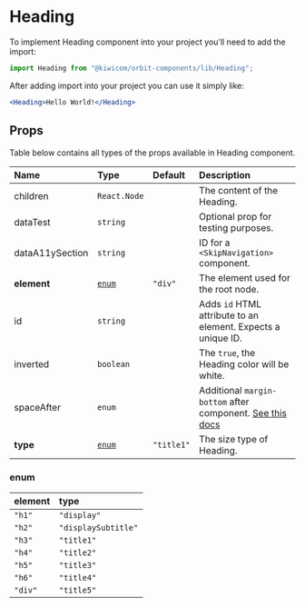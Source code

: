 # Heading

To implement Heading component into your project you'll need to add the import:

```jsx
import Heading from "@kiwicom/orbit-components/lib/Heading";
```

After adding import into your project you can use it simply like:

```jsx
<Heading>Hello World!</Heading>
```

## Props

Table below contains all types of the props available in Heading component.

| Name            | Type            | Default    | Description                                                                                                                                     |
| :-------------- | :-------------- | :--------- | :---------------------------------------------------------------------------------------------------------------------------------------------- |
| children        | `React.Node`    |            | The content of the Heading.                                                                                                                     |
| dataTest        | `string`        |            | Optional prop for testing purposes.                                                                                                             |
| dataA11ySection | `string`        |            | ID for a `<SkipNavigation>` component.                                                                                                          |
| **element**     | [`enum`](#enum) | `"div"`    | The element used for the root node.                                                                                                             |
| id              | `string`        |            | Adds `id` HTML attribute to an element. Expects a unique ID.                                                                                    |
| inverted        | `boolean`       |            | The `true`, the Heading color will be white.                                                                                                    |
| spaceAfter      | `enum`          |            | Additional `margin-bottom` after component. [See this docs](https://github.com/kiwicom/orbit-components/tree/master/src/common/getSpacingToken) |
| **type**        | [`enum`](#enum) | `"title1"` | The size type of Heading.                                                                                                                       |

### enum

| element | type                |
| :------ | :------------------ |
| `"h1"`  | `"display"`         |
| `"h2"`  | `"displaySubtitle"` |
| `"h3"`  | `"title1"`          |
| `"h4"`  | `"title2"`          |
| `"h5"`  | `"title3"`          |
| `"h6"`  | `"title4"`          |
| `"div"` | `"title5"`          |
